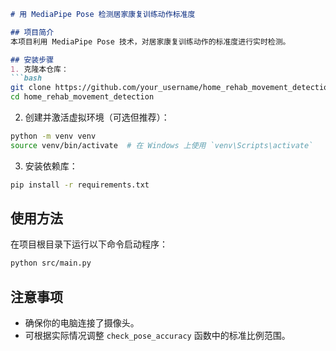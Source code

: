 ```markdown
# 用 MediaPipe Pose 检测居家康复训练动作标准度

## 项目简介
本项目利用 MediaPipe Pose 技术，对居家康复训练动作的标准度进行实时检测。

## 安装步骤
1. 克隆本仓库：
```bash
git clone https://github.com/your_username/home_rehab_movement_detection.git
cd home_rehab_movement_detection
```
2. 创建并激活虚拟环境（可选但推荐）：
```bash
python -m venv venv
source venv/bin/activate  # 在 Windows 上使用 `venv\Scripts\activate`
```
3. 安装依赖库：
```bash
pip install -r requirements.txt
```

## 使用方法
在项目根目录下运行以下命令启动程序：
```bash
python src/main.py
```

## 注意事项
- 确保你的电脑连接了摄像头。
- 可根据实际情况调整 `check_pose_accuracy` 函数中的标准比例范围。
```
